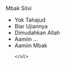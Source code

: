 <!DOCTYPE html>
<!-- Created By CodingNepal - www.codingnepalweb.com -->
<html lang="en">
<head>
  
  <meta charset="UTF-8">
  <title>Mbak Silvi</title>
  <link rel="stylesheet" href="style.css">
</head>
<body>
  <div class="wrapper">
    <div class="static-txt">Mbak Silvi</div>
    <ul class="dynamic-txts">
      <li><span>Yok Tahajud</span></li>
      <li><span>Biar Ujiannya</span></li>
      <li><span>Dimudahkan Allah</span></li>
      <li><span>Aamiin ... </span></li>
      <li><span>Aamiin Mbak </span></li>
     
    

    </ul>
  </div>
  <div class="loader">
  </div>
 
  
</body>

</html>
